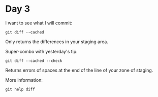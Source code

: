 # Day 3

I want to see what I will commit:

    git diff --cached

Only returns the differences in your staging area.

Super-combo with yesterday's tip:

    git diff --cached --check

Returns errors of spaces at the end of the line of your zone of staging.

More information:

    git help diff
